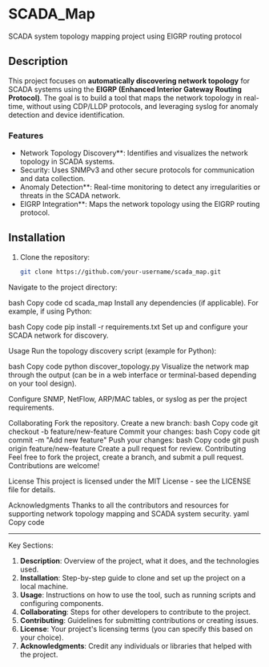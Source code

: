 # SCADA_Map 
SCADA system topology mapping project using EIGRP routing protocol


## Description
This project focuses on **automatically discovering network topology** for SCADA systems using the **EIGRP (Enhanced Interior Gateway Routing Protocol)**. The goal is to build a tool that maps the network topology in real-time, without using CDP/LLDP protocols, and leveraging syslog for anomaly detection and device identification.

### Features
- Network Topology Discovery**: Identifies and visualizes the network topology in SCADA systems.
- Security: Uses SNMPv3 and other secure protocols for communication and data collection.
- Anomaly Detection**: Real-time monitoring to detect any irregularities or threats in the SCADA network.
- EIGRP Integration**: Maps the network topology using the EIGRP routing protocol.

## Installation

1. Clone the repository:
   ```bash
   git clone https://github.com/your-username/scada_map.git
Navigate to the project directory:

bash
Copy code
cd scada_map
Install any dependencies (if applicable). For example, if using Python:

bash
Copy code
pip install -r requirements.txt
Set up and configure your SCADA network for discovery.

Usage
Run the topology discovery script (example for Python):

bash
Copy code
python discover_topology.py
Visualize the network map through the output (can be in a web interface or terminal-based depending on your tool design).

Configure SNMP, NetFlow, ARP/MAC tables, or syslog as per the project requirements.

Collaborating
Fork the repository.
Create a new branch:
bash
Copy code
git checkout -b feature/new-feature
Commit your changes:
bash
Copy code
git commit -m "Add new feature"
Push your changes:
bash
Copy code
git push origin feature/new-feature
Create a pull request for review.
Contributing
Feel free to fork the project, create a branch, and submit a pull request. Contributions are welcome!

License
This project is licensed under the MIT License - see the LICENSE file for details.

Acknowledgments
Thanks to all the contributors and resources for supporting network topology mapping and SCADA system security.
yaml
Copy code

---

Key Sections:

1. **Description**: Overview of the project, what it does, and the technologies used.
2. **Installation**: Step-by-step guide to clone and set up the project on a local machine.
3. **Usage**: Instructions on how to use the tool, such as running scripts and configuring components.
4. **Collaborating**: Steps for other developers to contribute to the project.
5. **Contributing**: Guidelines for submitting contributions or creating issues.
6. **License**: Your project's licensing terms (you can specify this based on your choice).
7. **Acknowledgments**: Credit any individuals or libraries that helped with the project.
